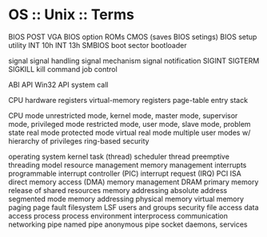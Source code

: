 # OS :: Unix :: Terms

BIOS
  POST
  VGA BIOS
  option ROMs
  CMOS (saves BIOS setings)
  BIOS setup utility
  INT 10h
  INT 13h
  SMBIOS
  boot sector
  bootloader

signal
  signal handling
  signal mechanism
  signal notification
  SIGINT
  SIGTERM
  SIGKILL
  kill command
  job control

ABI
  API
  Win32 API
  system call

CPU
  hardware registers
  virtual-memory registers
  page-table entry
  stack

CPU mode
  unrestricted mode, kernel mode, master mode, supervisor mode, privileged mode
  restricted mode, user mode, slave mode, problem state
  real mode
  protected mode
  virtual real mode
  multiple user modes w/ hierarchy of privileges
  ring-based security


operating system
  kernel
  task (thread) scheduler
    thread
    preemptive threading model
  resource management
    memory management
    interrupts
    programmable interrupt controller (PIC)
    interrupt request (IRQ)
    PCI
    ISA
    direct memory access (DMA)
  memory management
    DRAM
    primary memory
    release of shared resources
    memory addressing
      absolute address
      segmented mode memory addressing
    physical memory
    virtual memory
      paging
      page fault
  filesystem
    LSF
  users and groups
    security
    file access
    data access
  process
    process environment
    interprocess communication
  networking
    pipe
      named pipe
      anonymous pipe
    socket
  daemons, services
